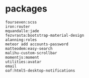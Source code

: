 # packages
    fourseven:scss
    iron:router
    mquandalle:jade
    fezvrasta:bootstrap-material-design
    alanning:roles
    meteor add accounts-password
    matteodem:easy-search
    malihu-custom-scrollbar
    momentjs:moment
    utilities:avatar
    email
    oaf:html5-desktop-notifications